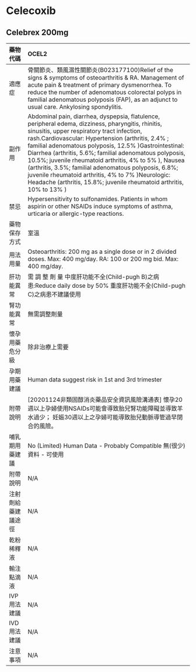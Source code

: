 # Celecoxib

## Celebrex 200mg

| 藥物代碼 | OCEL2 |
| :--- | :--- |
| 適應症 | 骨關節炎、類風濕性關節炎\(B023177100\)Relief of the signs & symptoms of osteoarthritis & RA. Management of acute pain & treatment of primary dysmenorrhea. To reduce the number of adenomatous colorectal polyps in familial adenomatous polyposis \(FAP\), as an adjunct to usual care. Ankylosing spondylitis. |
| 副作用 | Abdominal pain, diarrhea, dyspepsia, flatulence, peripheral edema, dizziness, pharyngitis, rhinitis, sinusitis, upper respiratory tract infection, rash.Cardiovascular: Hypertension \(arthritis, 2.4% ; familial adenomatous polyposis, 12.5% \)Gastrointestinal: Diarrhea \(arthritis, 5.6%; familial adenomatous polyposis, 10.5%; juvenile rheumatoid arthritis, 4% to 5% \), Nausea \(arthritis, 3.5%; familial adenomatous polyposis, 6.8%; juvenile rheumatoid arthritis, 4% to 7% \)Neurologic: Headache \(arthritis, 15.8%; juvenile rheumatoid arthritis, 10% to 13% \) |
| 禁忌 | Hypersensitivity to sulfonamides. Patients in whom aspirin or other NSAIDs induce symptoms of asthma, urticaria or allergic-type reactions. |
| 藥物保存方式 | 室溫 |
| 用法用量 | Osteoarthritis: 200 mg as a single dose or in 2 divided doses. Max: 400 mg/day. RA: 100 or 200 mg bid. Max: 400 mg/day. |
| 肝功能異常 | 需 調 整 劑 量  中度肝功能不全\(Child-pugh B\)之病患:Reduce daily dose by 50% 重度肝功能不全\(Child-pugh C\)之病患不建議使用 |
| 腎功能異常 | 無需調整劑量 |
| 懷孕用藥危分級 | 除非治療上需要 |
| 孕期用藥建議 | Human data suggest risk in 1st and 3rd trimester |
| 附帶說明 | \[20201124非類固醇消炎藥品安全資訊風險溝通表\] 懷孕20週以上孕婦使用NSAIDs可能會導致胎兒腎功能障礙並導致羊水過少； 妊娠30週以上之孕婦可能導致胎兒動脈導管過早閉合的風險。 |
| 哺乳期用藥建議 | No \(Limited\) Human Data - Probably Compatible 無\(很少\)資料 - 可使用 |
| 附帶說明 | N/A |
| 注射劑給藥建議途徑 | N/A |
| 乾粉稀釋液 | N/A |
| 輸注點滴液 | N/A |
| IVP 用法建議 | N/A |
| IVD 用法建議 | N/A |
| 注意事項 | N/A |

